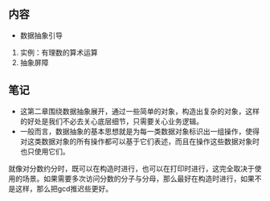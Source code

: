 ## 内容

- 数据抽象引导
1. 实例：有理数的算术运算
2. 抽象屏障

## 笔记

- 这第二章围绕数据抽象展开，通过一些简单的对象，构造出复杂的对象，这样的好处是我们不必去关心底层细节，只需要关心业务逻辑。
- 一般而言，数据抽象的基本思想就是为每一类数据对象标识出一组操作，使得对这类数据对象的所有操作都可以基于它们表述，而且在操作这些数据对象时也只使用它们。

就像对分数约分时，既可以在构造时进行，也可以在打印时进行，这完全取决于使用的场景。如果需要多次访问分数的分子与分母，那么最好在构造时进行，如果不是这样，那么把gcd推迟些更好。
